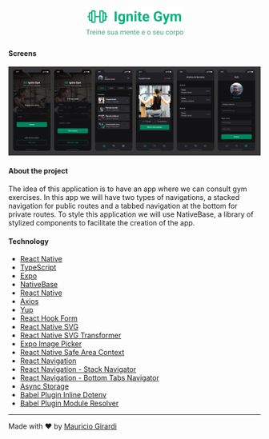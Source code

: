 <div align="center">
  <img src=".github/logo.png"/>
</div>

#### Screens

<div align="center">
  <img src=".github/design.png"/>
</div>

#### About the project

The idea of this application is to have an app where we can consult gym exercises. In this app we will have two types of navigations, a stacked navigation for public routes and a tabbed navigation at the bottom for private routes. To style this application we will use NativeBase, a library of stylized components to facilitate the creation of the app.

#### Technology

- [React Native](https://reactnative.dev/)
- [TypeScript](https://www.typescriptlang.org/)
- [Expo](https://expo.dev/)
- [NativeBase](https://nativebase.io/)
- [React Native](https://reactnative.dev/)
- [Axios](https://axios-http.com/ptbr/docs/intro)
- [Yup](https://www.npmjs.com/package/yup)
- [React Hook Form](https://react-hook-form.com/)
- [React Native SVG](https://github.com/software-mansion/react-native-svg)
- [React Native SVG Transformer](https://www.npmjs.com/package/react-native-svg-transformer?activeTab)
- [Expo Image Picker](https://docs.expo.dev/versions/latest/sdk/imagepicker/)
- [React Native Safe Area Context](https://github.com/th3rdwave/react-native-safe-area-context)
- [React Navigation](https://reactnavigation.org/)
- [React Navigation - Stack Navigator](https://reactnavigation.org/docs/native-stack-navigator/)
- [React Navigation - Bottom Tabs Navigator](https://reactnavigation.org/docs/bottom-tab-navigator/)
- [Async Storage](https://react-native-async-storage.github.io/async-storage/)
- [Babel Plugin Inline Dotenv](https://www.npmjs.com/package/babel-plugin-inline-dotenv)
- [Babel Plugin Module Resolver](https://www.npmjs.com/package/babel-plugin-module-resolver)

---

Made with :heart: by [Mauricio Girardi](https://www.linkedin.com/in/mauricio-girardi)
